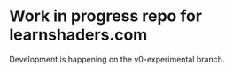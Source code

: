 # Work in progress repo for learnshaders.com

Development is happening on the v0-experimental branch.